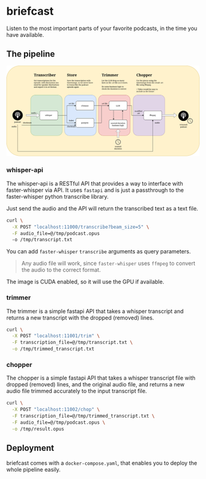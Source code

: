 # briefcast

Listen to the most important parts of your favorite podcasts, in the time you
have available.

## The pipeline
![briefcast](assets/briefcast.png)

### whisper-api

The whisper-api is a RESTful API that provides a way to interface with faster-whisper
via API. It uses `fastapi` and is just a passthrough to the faster-whisper python
transcribe library.

Just send the audio and the API will return the transcribed text as a text file.

```bash
curl \
  -X POST "localhost:11000/transcribe?beam_size=5" \
  -F audio_file=@/tmp/podcast.opus
  -o /tmp/transcript.txt
```

You can add `faster-whisper` `transcribe` arguments as query parameters.

> Any audio file will work, since `faster-whisper` uses `ffmpeg` to convert the
> audio to the correct format.

The image is CUDA enabled, so it will use the GPU if available.

### trimmer

The trimmer is a simple fastapi API that takes a whisper transcript and returns
a new transcript with the dropped (removed) lines.

```bash
curl \
  -X POST "localhost:11001/trim" \
  -F transcription_file=@/tmp/transcript.txt \
  -o /tmp/trimmed_transcript.txt
```

### chopper

The chopper is a simple fastapi API that takes a whisper transcript file with
dropped (removed) lines, and the original audio file, and returns a new audio
file trimmed accurately to the input transcript file.

```bash
curl \
  -X POST "localhost:11002/chop" \
  -F transcription_file=@/tmp/trimmed_transcript.txt \
  -F audio_file=@/tmp/podcast.opus \
  -o /tmp/result.opus
```

## Deployment

briefcast comes with a `docker-compose.yaml`, that enables you to deploy the whole
pipeline easily.
